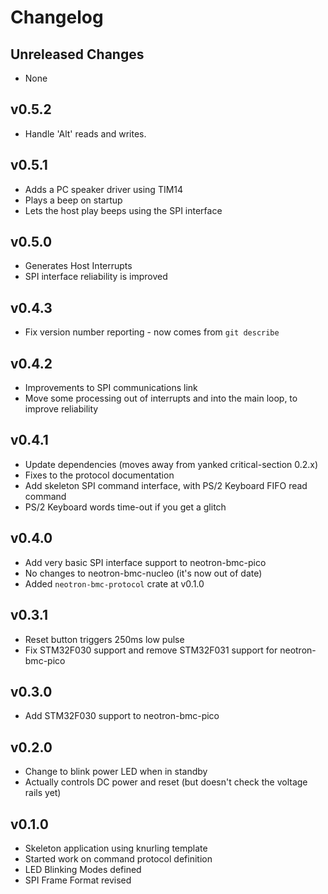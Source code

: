 # Changelog

## Unreleased Changes

* None

## v0.5.2

* Handle 'Alt' reads and writes.

## v0.5.1

* Adds a PC speaker driver using TIM14
* Plays a beep on startup
* Lets the host play beeps using the SPI interface

## v0.5.0

* Generates Host Interrupts
* SPI interface reliability is improved

## v0.4.3

* Fix version number reporting - now comes from `git describe`

## v0.4.2

* Improvements to SPI communications link
* Move some processing out of interrupts and into the main loop, to improve reliability

## v0.4.1

* Update dependencies (moves away from yanked critical-section 0.2.x)
* Fixes to the protocol documentation
* Add skeleton SPI command interface, with PS/2 Keyboard FIFO read command
* PS/2 Keyboard words time-out if you get a glitch

## v0.4.0

* Add very basic SPI interface support to neotron-bmc-pico
* No changes to neotron-bmc-nucleo (it's now out of date)
* Added `neotron-bmc-protocol` crate at v0.1.0

## v0.3.1
* Reset button triggers 250ms low pulse
* Fix STM32F030 support and remove STM32F031 support for neotron-bmc-pico

## v0.3.0
* Add STM32F030 support to neotron-bmc-pico

## v0.2.0
* Change to blink power LED when in standby
* Actually controls DC power and reset (but doesn't check the voltage rails yet)

## v0.1.0
* Skeleton application using knurling template
* Started work on command protocol definition
* LED Blinking Modes defined
* SPI Frame Format revised
